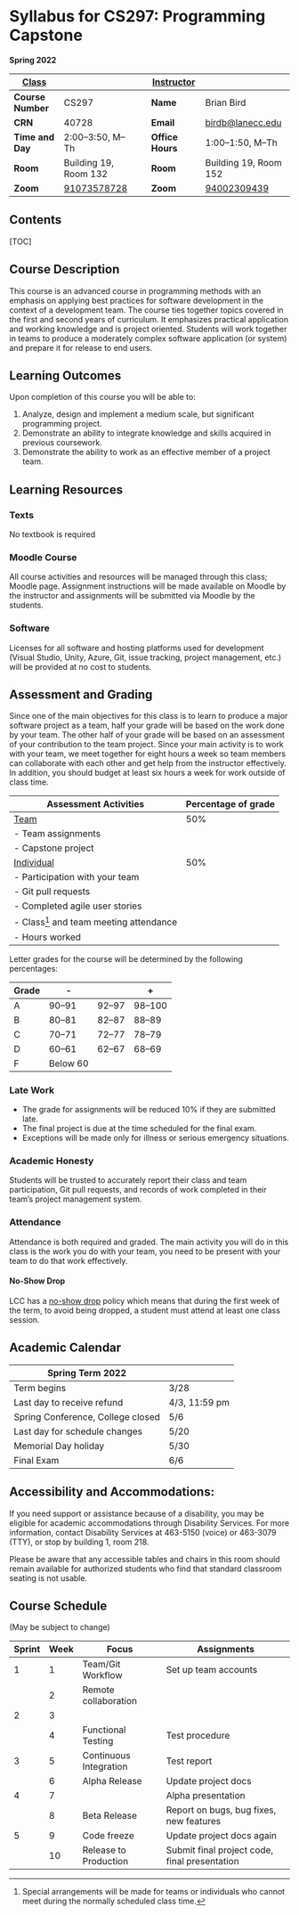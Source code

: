 <h1>Syllabus for CS297: Programming Capstone</h1>    

**Spring 2022**



| <u>Class</u>      |                                                     |      | <u>Instructor</u> |                                                     |
| ----------------- | --------------------------------------------------- | ---- | ----------------- | --------------------------------------------------- |
| **Course Number** | CS297                                               |      | **Name**          | Brian Bird                                          |
| **CRN**           | 40728                                               |      | **Email**         | birdb@lanecc.edu                                    |
| **Time and Day**  | 2:00–3:50, M–Th                                     |      | **Office Hours**  | 1:00&ndash;1:50, M&ndash;Th                         |
| **Room**          | Building 19, Room 132                               |      | **Room**          | Building 19, Room 152                               |
| **Zoom**          | [91073578728](https://lanecc.zoom.us/j/91073578728) |      | **Zoom**          | [94002309439](https://lanecc.zoom.us/j/94002309439) |



<h2>Contents</h2>

[TOC]

## Course Description

This course is an advanced course in programming methods with an emphasis on applying best practices for software development in the  context of a development team. The course ties together topics covered in the first and second years of curriculum. It emphasizes practical application and working knowledge and is project oriented. Students will work together in teams to produce a  moderately complex software application (or system) and prepare it for release to end users. 



## Learning Outcomes

Upon completion of this course you will be able to:    

1. Analyze, design and implement a medium scale, but significant programming project.
2. Demonstrate an ability to integrate knowledge and skills acquired in previous coursework.
3. Demonstrate the ability to work as an effective member of a project team. 
           



## Learning Resources

### Texts  

No textbook is required 

### Moodle Course

All course activities and resources will be managed through this class; Moodle page. Assignment instructions will be made available on Moodle by the instructor and assignments will be submitted via Moodle by the students. 

### Software

Licenses for all software and hosting platforms used for development (Visual Studio, Unity, Azure, Git, issue tracking, project  management, etc.) will be provided at no cost to students. 



## Assessment and Grading

Since one of the main objectives for this class is to learn to  produce a major software project as a team, half your grade will be based on the work done by your team. The other half of your grade will  be based on an assessment of your contribution to the team project. Since your main activity is to work with your team, we meet together for eight hours a week so team members can collaborate with each other and get help from the instructor effectively. In addition,  you should budget at least six hours a week for work outside of class time. 



| Assessment Activities                  |Percentage of grade |
| --------------------------------------------- | ------------------ |
| <u>Team</u> | 50% |
| - Team assignments | |
| - Capstone project | |
| <u>Individual</u> |50% |
| - Participation with your team | |
| - Git pull requests | |
| - Completed agile user stories | |
| - Class[^1] and team meeting attendance | |
| - Hours worked | |



 Letter grades for the course will be determined by the following percentages:        

| Grade | -        |       | +      |
| ----- | -------- | ----- | ------ |
| A     | 90–91    | 92–97 | 98–100 |
| B     | 80–81    | 82–87 | 88–89  |
| C     | 70–71    | 72–77 | 78–79  |
| D     | 60–61    | 62–67 | 68–69  |
| F     | Below 60 |       |        |



### Late Work

- The grade for assignments will be reduced 10% if they are submitted late. 
- The final project is due at the time scheduled for the final exam.
- Exceptions will be made only for illness or serious emergency situations. 

### Academic Honesty 

Students will be trusted to accurately report their class and  team participation, Git pull requests, and records of work  completed in their team’s project management system. 

### Attendance

Attendance is both required and graded. The main activity you  will do in this class is the work you do with your team, you need to be  present with your team to do that work effectively. 

#### No-Show Drop

LCC has a [no-show drop](https://www.lanecc.edu/esfs/noshow-drops) policy which means that during the first week of the term, to avoid  being dropped, a student must attend at least one class session.



## Academic Calendar

| Spring Term 2022                  |               |
| --------------------------------- | ------------- |
| Term begins                       | 3/28          |
| Last day to receive refund        | 4/3, 11:59 pm |
| Spring Conference, College closed | 5/6           |
| Last day for schedule changes     | 5/20          |
| Memorial Day holiday              | 5/30          |
| Final Exam                        | 6/6           |



## Accessibility and Accommodations: 

If you need support or assistance because of a disability, you may  be eligible for academic accommodations through Disability Services. For more information, contact Disability Services at 463-5150 (voice) or  463-3079 (TTY), or stop by building 1, room    218. 

Please be aware that any accessible tables and chairs in this  room should remain available for authorized students who find that  standard classroom seating is not usable.



## Course Schedule 

(May be subject to change)

| Sprint | Week | Focus                  | Assignments                                   |
| ------ | ---- | ---------------------- | --------------------------------------------- |
| 1      | 1    | Team/Git Workflow      | Set up team accounts                          |
|        | 2    | Remote collaboration   |                                               |
| 2      | 3    |                        |                                               |
|        | 4    | Functional Testing     | Test procedure                                |
| 3      | 5    | Continuous Integration | Test report                                   |
|        | 6    | Alpha Release          | Update project docs                           |
| 4      | 7    |                        | Alpha presentation                            |
|        | 8    | Beta Release           | Report on bugs, bug fixes, new features       |
| 5      | 9    | Code freeze            | Update project docs again                     |
|        | 10   | Release to Production  | Submit final project code, final presentation |



[^1]: Special arrangements will be made for teams or individuals who cannot meet during the normally scheduled class time.